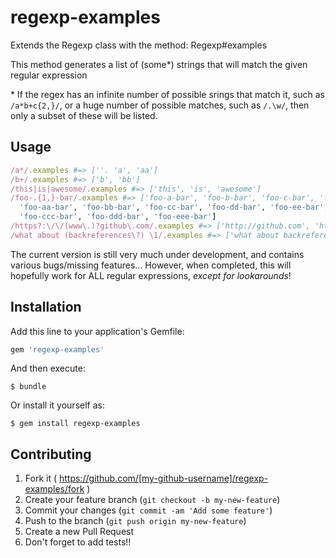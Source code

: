 # regexp-examples

Extends the Regexp class with the method: Regexp#examples

This method generates a list of (some\*) strings that will match the given regular expression

\* If the regex has an infinite number of possible srings that match it, such as `/a*b+c{2,}/`,
or a huge number of possible matches, such as `/.\w/`, then only a subset of these will be listed.

## Usage

```ruby
/a*/.examples #=> [''. 'a', 'aa']
/b+/.examples #=> ['b', 'bb']
/this|is|awesome/.examples #=> ['this', 'is', 'awesome']
/foo-.{1,}-bar/.examples #=> ['foo-a-bar', 'foo-b-bar', 'foo-c-bar', 'foo-d-bar', 'foo-e-bar',
  'foo-aa-bar', 'foo-bb-bar', 'foo-cc-bar', 'foo-dd-bar', 'foo-ee-bar', 'foo-aaa-bar', 'foo-bbb-bar',
  'foo-ccc-bar', 'foo-ddd-bar', 'foo-eee-bar']
/https?:\/\/(www\.)?github\.com/.examples #=> ['http://github.com', 'http://www.github.com', 'https://github.com', 'https://www.github.com']
/what about (backreferences\?) \1/.examples #=> ['what about backreferences? backreferences?']
```

The current version is still very much under development, and contains various bugs/missing features...
However, when completed, this will hopefully work for ALL regular expressions, *except for lookarounds*!

## Installation

Add this line to your application's Gemfile:

```ruby
gem 'regexp-examples'
```

And then execute:

    $ bundle

Or install it yourself as:

    $ gem install regexp-examples

## Contributing

1. Fork it ( https://github.com/[my-github-username]/regexp-examples/fork )
2. Create your feature branch (`git checkout -b my-new-feature`)
3. Commit your changes (`git commit -am 'Add some feature'`)
4. Push to the branch (`git push origin my-new-feature`)
5. Create a new Pull Request
6. Don't forget to add tests!!
